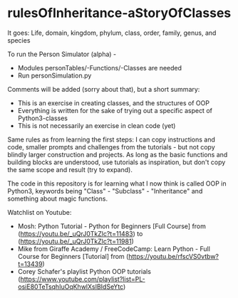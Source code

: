 # rulesOfInheritance-aStoryOfClasses
It goes: Life, domain, kingdom, phylum, class, order, family, genus, and species

To run the Person Simulator (alpha) - 
 - Modules personTables/-Functions/-Classes are needed
 - Run personSimulation.py

Comments will be added (sorry about that), but a short summary:
 - This is an exercise in creating classes, and the structures of OOP
 - Everything is written for the sake of trying out a specific aspect of Python3-classes
 - This is not necessarily an exercise in clean code (yet)

Same rules as from learning the first steps: I can copy instructions and code, smaller prompts and challenges from the tutorials - but not copy blindly larger construction and projects. As long as the basic functions and building blocks are understood, use tutorials as inspiration, but don't copy the same scope and result (try to expand).

The code in this repository is for learning what I now think is called OOP in Python3, keywords being "Class" - "Subclass" - "Inheritance" and something about magic functions.

Watchlist on Youtube:
 - Mosh: Python Tutorial - Python for Beginners [Full Course] from (https://youtu.be/_uQrJ0TkZlc?t=11483) to (https://youtu.be/_uQrJ0TkZlc?t=11981)
 - Mike from Giraffe Academy / FreeCodeCamp: Learn Python - Full Course for Beginners [Tutorial] from (https://youtu.be/rfscVS0vtbw?t=13439)
 - Corey Schafer's playlist Python OOP tutorials (https://www.youtube.com/playlist?list=PL-osiE80TeTsqhIuOqKhwlXsIBIdSeYtc)
